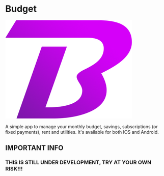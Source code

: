 # Budget

![alt text](https://github.com/recoskyler/Budget/blob/master/assets/images/icon.png "Budget Icon")


A simple app to manage your monthly budget, savings, subscriptions (or fixed payments), rent and utilities. It's available for both IOS and Android.

## IMPORTANT INFO

### THIS IS STILL UNDER DEVELOPMENT, TRY AT YOUR OWN RISK!!!


